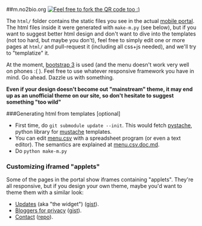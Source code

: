 ##m.no2bio.org
[![Feel free to fork the QR code too :)](https://raw.github.com/thedod/m.no2bio.org/master/html/img/qr-m.no2bio.png)](http://m.no2bio.org)

The `html/` folder contains the static files you see in the actual [mobile portal](http://m.no2bio.org).
The html files inside it were generated with `make-m.py` (see below), but if you want to suggest better html design and don't want to dive into the templates (not too hard, but maybe you don't), feel free to simply edit one or more pages at `html/` and pull-request it (including all css+js needed), and we'll try to "templatize" it.

At the moment, [bootstrap 3](http://getbootstrap.com/) is used (and the menu doesn't work very well on phones :( ). Feel free to use whatever responsive framework you have in mind. Go ahead. Dazzle us with something.

**Even if your design doesn't become out "mainstream" theme, it may end up as an unofficial theme on our site, so don't hesitate to suggest something "too wild"**

###Generating html from templates [optional]
* First time, do `git submodule update --init`. This would fetch [pystache](https://github.com/defunkt/pystache), python library for [mustache](http://mustache.github.io/) templates.
* You can edit [menu.csv](https://github.com/thedod/m.no2bio.org/blob/master/menu.csv) with a spreadsheet program (or even a text editor). The semantics are explained at [menu.csv.doc.md](https://github.com/thedod/m.no2bio.org/blob/master/menu.csv.doc.md).
* Do `python make-m.py`

### Customizing iframed "applets"
Some of the pages in the portal show iframes containing "applets". They're all responsive, but if you design your own theme, maybe you'd want to theme them with a similar look:

* [Updates](http://m.no2bio.org/updates.html) (aka "the widget") ([gist](https://gist.github.com/thedod/6028657)).
* [Bloggers for privacy](http://m.no2bio.org/bloggers.html) ([gist](https://gist.github.com/thedod/5912762)).
* [Contact](http://m.no2bio.org/contact.html) ([repo](https://github.com/thedod/whatmail)).

